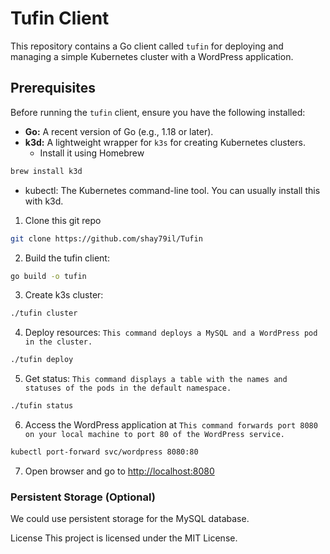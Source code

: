 # Tufin Client

This repository contains a Go client called `tufin` for deploying and managing a simple Kubernetes cluster with a WordPress application.

## Prerequisites

Before running the `tufin` client, ensure you have the following installed:

* **Go:**  A recent version of Go (e.g., 1.18 or later).
* **k3d:**  A lightweight wrapper for `k3s` for creating Kubernetes clusters. 
  * Install it using Homebrew

```bash
brew install k3d
```

* kubectl: The Kubernetes command-line tool. You can usually install this with k3d.


1. Clone this git repo
```bash
git clone https://github.com/shay79il/Tufin
```

2. Build the tufin client:
```bash
go build -o tufin
```

3. Create k3s cluster:
```bash
./tufin cluster 
```

4. Deploy resources:
`This command deploys a MySQL and a WordPress pod in the cluster.`
```bash
./tufin deploy 
```

5. Get status:
`This command displays a table with the names and statuses of the pods in the default namespace.`
```bash
./tufin status
```


6. Access the WordPress application at 
`This command forwards port 8080 on your local machine to port 80 of the WordPress service.`
```bash
kubectl port-forward svc/wordpress 8080:80
```

7. Open browser and go to  [http://localhost:8080](http://localhost:8080)



### Persistent Storage (Optional)
We could use persistent storage for the MySQL database. 


License
This project is licensed under the MIT License. 

